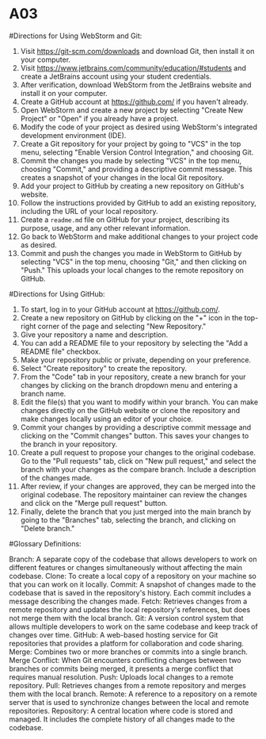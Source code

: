 # A03
#Directions for Using WebStorm and Git:

1. Visit https://git-scm.com/downloads and download Git, then install it on your computer.
2. Visit https://www.jetbrains.com/community/education/#students and create a JetBrains account using your student credentials.
3. After verification, download WebStorm from the JetBrains website and install it on your computer.
4. Create a GitHub account at https://github.com/ if you haven't already.
5. Open WebStorm and create a new project by selecting "Create New Project" or "Open" if you already have a project.
6. Modify the code of your project as desired using WebStorm's integrated development environment (IDE).
7. Create a Git repository for your project by going to "VCS" in the top menu, selecting "Enable Version Control Integration," and choosing Git.
8. Commit the changes you made by selecting "VCS" in the top menu, choosing "Commit," and providing a descriptive commit message. This creates a snapshot of your changes in the local Git repository.
9. Add your project to GitHub by creating a new repository on GitHub's website.
10. Follow the instructions provided by GitHub to add an existing repository, including the URL of your local repository.
11. Create a `readme.md` file on GitHub for your project, describing its purpose, usage, and any other relevant information.
12. Go back to WebStorm and make additional changes to your project code as desired.
13. Commit and push the changes you made in WebStorm to GitHub by selecting "VCS" in the top menu, choosing "Git," and then clicking on "Push." This uploads your local changes to the remote repository on GitHub.

#Directions for Using GitHub:

1. To start, log in to your GitHub account at https://github.com/.
2. Create a new repository on GitHub by clicking on the "+" icon in the top-right corner of the page and selecting "New Repository."
3. Give your repository a name and description.
4. You can add a README file to your repository by selecting the "Add a README file" checkbox.
5. Make your repository public or private, depending on your preference.
6. Select "Create repository" to create the repository.
7. From the "Code" tab in your repository, create a new branch for your changes by clicking on the branch dropdown menu and entering a branch name.
8. Edit the file(s) that you want to modify within your branch. You can make changes directly on the GitHub website or clone the repository and make changes locally using an editor of your choice.
9. Commit your changes by providing a descriptive commit message and clicking on the "Commit changes" button. This saves your changes to the branch in your repository.
10. Create a pull request to propose your changes to the original codebase. Go to the "Pull requests" tab, click on "New pull request," and select the branch with your changes as the compare branch. Include a description of the changes made.
11. After review, if your changes are approved, they can be merged into the original codebase. The repository maintainer can review the changes and click on the "Merge pull request" button.
12. Finally, delete the branch that you just merged into the main branch by going to the "Branches" tab, selecting the branch, and clicking on "Delete branch."

#Glossary Definitions:

Branch: A separate copy of the codebase that allows developers to work on different features or changes simultaneously without affecting the main codebase.
Clone: To create a local copy of a repository on your machine so that you can work on it locally.
Commit: A snapshot of changes made to the codebase that is saved in the repository's history. Each commit includes a message describing the changes made.
Fetch: Retrieves changes from a remote repository and updates the local repository's references, but does not merge them with the local branch.
Git: A version control system that allows multiple developers to work on the same codebase and keep track of changes over time.
GitHub: A web-based hosting service for Git repositories that provides a platform for collaboration and code sharing.
Merge: Combines two or more branches or commits into a single branch.
Merge Conflict: When Git encounters conflicting changes between two branches or commits being merged, it presents a merge conflict that requires manual resolution.
Push: Uploads local changes to a remote repository.
Pull: Retrieves changes from a remote repository and merges them with the local branch.
Remote: A reference to a repository on a remote server that is used to synchronize changes between the local and remote repositories.
Repository: A central location where code is stored and managed. It includes the complete history of all changes made to the codebase.

